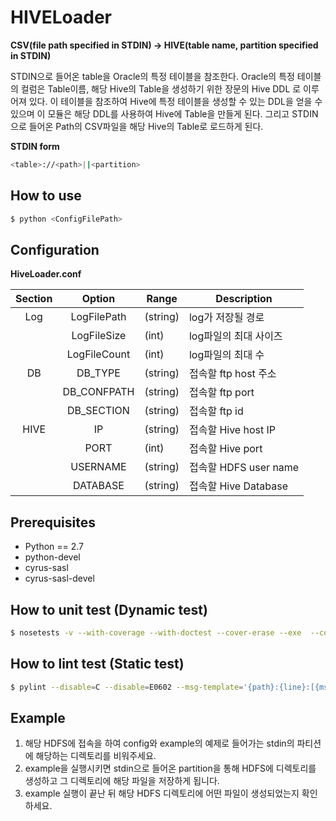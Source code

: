 # HIVELoader

**CSV(file path specified in STDIN) -> HIVE(table name, partition specified in STDIN)**

STDIN으로 들어온 table을 Oracle의 특정 테이블을 참조한다.
Oracle의 특정 테이블의 컬럼은 Table이름, 해당 Hive의 Table을 생성하기 위한 장문의 Hive DDL 로 이루어져 있다. 이 테이블을 참조하여 Hive에 특정 테이블을 생성할 수 있는 DDL을 얻을 수 있으며 이 모듈은 해당 DDL를 사용하여 Hive에 Table을 만들게 된다.
그리고 STDIN으로 들어온 Path의 CSV파일을 해당 Hive의 Table로 로드하게 된다.

**STDIN form**
```Bash
<table>://<path>||<partition>
```

## How to use
```Bash
$ python <ConfigFilePath>
```

## Configuration

**HiveLoader.conf**

|Section |Option         |Range      |Description                                    |
|:------:|:-------------:|-----------|-----------------------------------------------|
|Log     | LogFilePath   | (string)  | log가 저장될 경로                             |
|        | LogFileSize   | (int)     | log파일의 최대 사이즈                         |
|        | LogFileCount  | (int)     | log파일의 최대 수                             |
|DB      | DB_TYPE       | (string)  | 접속할 ftp host 주소                          |
|        | DB_CONFPATH   | (string)  | 접속할 ftp port                               |
|        | DB_SECTION    | (string)  | 접속할 ftp id                                 |
|HIVE    | IP            | (string)  | 접속할 Hive host IP                           |
|        | PORT          | (int)     | 접속할 Hive port                              |
|        | USERNAME      | (string)  | 접속할 HDFS user name                         |
|        | DATABASE      | (string)  | 접속할 Hive Database                          |

## Prerequisites
- Python == 2.7
- python-devel
- cyrus-sasl
- cyrus-sasl-devel

## How to unit test (Dynamic test)
```Bash
$ nosetests -v --with-coverage --with-doctest --cover-erase --exe  --cover-package=. tests/*.py
```

## How to lint test (Static test)
```Bash
$ pylint --disable=C --disable=E0602 --msg-template='{path}:{line}:[{msg_id}({symbol}),{obj}]{msg}' *.py
```

## Example
1. 해당 HDFS에 접속을 하여 config와 example의 예제로 들어가는 stdin의 파티션에 해당하는 디렉토리를 비워주세요.
2. example을 실행시키면 stdin으로 들어온 partition을 통해 HDFS에 디렉토리를 생성하고 그 디렉토리에 해당 파일을 저장하게 됩니다.
3. example 실행이 끝난 뒤 해당 HDFS 디렉토리에 어떤 파일이 생성되었는지 확인하세요.
